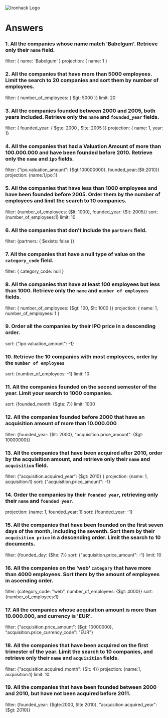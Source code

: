 ![Ironhack Logo](https://i.imgur.com/1QgrNNw.png)

# Answers

### 1. All the companies whose name match 'Babelgum'. Retrieve only their `name` field.

filter: { name: 'Babelgum' }
projection: { name: 1 }

### 2. All the companies that have more than 5000 employees. Limit the search to 20 companies and sort them by **number of employees**.

filter: { number_of_employees: { $gt: 5000 }}
limit: 20

### 3. All the companies founded between 2000 and 2005, both years included. Retrieve only the `name` and `founded_year` fields.

filter: { founded_year: { $gte: 2000 , $lte: 2005 }}
projection: { name: 1, year: 1}

### 4. All the companies that had a Valuation Amount of more than 100.000.000 and have been founded before 2010. Retrieve only the `name` and `ipo` fields.

filter: {"ipo.valuation_amount": {$gt:100000000}, founded_year:{$lt:2010}}
projection: {name:1,ipo:1}

### 5. All the companies that have less than 1000 employees and have been founded before 2005. Order them by the number of employees and limit the search to 10 companies.

filter: {number_of_employees: {$lt: 1000}, founded_year: {$lt: 2005}}
sort: {number_of_employees:1}
limit: 10

### 6. All the companies that don't include the `partners` field.

filter: {partners: { $exists: false }}

### 7. All the companies that have a null type of value on the `category_code` field.

filter: { category_code: null }

### 8. All the companies that have at least 100 employees but less than 1000. Retrieve only the `name` and `number of employees` fields.

filter: { number_of_employees: {$gt: 100, $lt: 1000 }}
projection: { name: 1, number_of_employees: 1 }

### 9. Order all the companies by their IPO price in a descending order.

sort: {"ipo.valuation_amount": -1}

### 10. Retrieve the 10 companies with most employees, order by the `number of employees`

sort: {number_of_employees: -1}
limit: 10

### 11. All the companies founded on the second semester of the year. Limit your search to 1000 companies.

sort: {founded_month: {$gte: 7}}
limit: 1000

### 12. All the companies founded before 2000 that have an acquisition amount of more than 10.000.000

filter: {founded_year: {$lt: 2000}, "acquisition.price_amount": {$gt: 10000000}}

### 13. All the companies that have been acquired after 2010, order by the acquisition amount, and retrieve only their `name` and `acquisition` field.

filter: {"acquisition.acquired_year": {$gt: 2010} }
projection: {name: 1, acquisition:1}
sort: {"acquisition.price_amount": -1}

### 14. Order the companies by their `founded year`, retrieving only their `name` and `founded year`.

projection: {name: 1, founded_year: 1}
sort: {founded_year: -1}

### 15. All the companies that have been founded on the first seven days of the month, including the seventh. Sort them by their `acquisition price` in a descending order. Limit the search to 10 documents.

filter: {founded_day: {$lte: 7}}
sort: {"acquisition.price_amount": -1}
limit: 10

### 16. All the companies on the 'web' `category` that have more than 4000 employees. Sort them by the amount of employees in ascending order.

filter: {category_code: "web", number_of_employees: {$gt: 4000}}
sort: {number_of_employees:1}

### 17. All the companies whose acquisition amount is more than 10.000.000, and currency is 'EUR'.

filter: {"acquisition.price_amount": {$gt: 10000000}, "acquisition.price_currency_code": "EUR"}

### 18. All the companies that have been acquired on the first trimester of the year. Limit the search to 10 companies, and retrieve only their `name` and `acquisition` fields.

filter: {"acquisition.acquired_month": {$lt: 4}}
projection: {name:1, acquisition:1}
limit: 10

### 19. All the companies that have been founded between 2000 and 2010, but have not been acquired before 2011.

filter: {founded_year: {$gte:2000, $lte:2010}, "acquisition.acquired_year": {$gt: 2010}}
